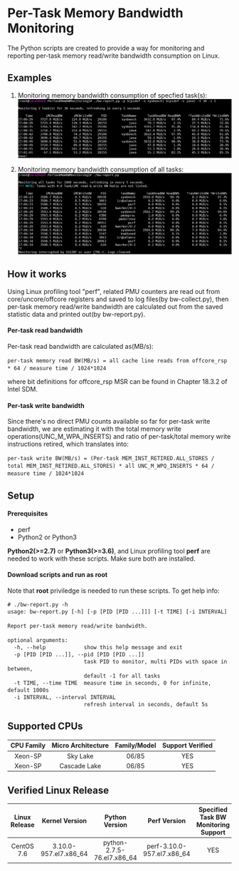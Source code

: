 # Per-Task Memory Bandwidth Monitoring
The Python scripts are created to provide a way for monitoring and reporting per-task memory read/write bandwidth consumption on Linux.

## Examples
1. Monitoring memory bandwidth consumption of specfied task(s):
![](https://github.com/intel/PerTaskMemBWMonitoring/blob/master/img/Screenshot_1.PNG)

2. Monitoring memory bandwidth consumption of all tasks:
![](https://github.com/intel/PerTaskMemBWMonitoring/blob/master/img/Screenshot_2.PNG)

## How it works
Using Linux profiling tool "perf", related PMU counters are read out from core/uncore/offcore registers and saved to log files(by bw-collect.py), then per-task memory read/write bandwidth are calculated out from the saved statistic data and printed out(by bw-report.py).

#### Per-task read bandwidth
Per-task read bandwidth are calculated as(MB/s):

``per-task memory read BW(MB/s) = all cache line reads from offcore_rsp * 64 / measure time / 1024*1024``

where bit definitions for offcore_rsp MSR can be found in Chapter 18.3.2 of Intel SDM.

#### Per-task write bandwidth
Since there's no direct PMU counts available so far for per-task write bandwidth, we are estimating it with the total memory write operations(UNC_M_WPA_INSERTS) and ratio of per-task/total memory write instructions retired, which translates into:

``per-task write BW(MB/s) = (Per-task MEM_INST_RETIRED.ALL_STORES / total MEM_INST_RETIRED.ALL_STORES) * all UNC_M_WPQ_INSERTS * 64 / measure time / 1024*1024``

## Setup
#### Prerequisites
* perf
* Python2 or Python3

__Python2(>=2.7)__ or __Python3(>=3.6)__, and Linux profiling tool __perf__ are needed to work with these scripts. Make sure both are installed.

#### Download scripts and run as root
Note that __root__ priviledge is needed to run these scripts. To get help info:
```
# ./bw-report.py -h
usage: bw-report.py [-h] [-p [PID [PID ...]]] [-t TIME] [-i INTERVAL]

Report per-task memory read/write bandwidth.

optional arguments:
  -h, --help            show this help message and exit
  -p [PID [PID ...]], --pid [PID [PID ...]]
                        task PID to monitor, multi PIDs with space in between,
                        default -1 for all tasks
  -t TIME, --time TIME  measure time in seconds, 0 for infinite, default 1000s
  -i INTERVAL, --interval INTERVAL
                        refresh interval in seconds, default 5s
```

## Supported CPUs
| CPU Family | Micro Architecture | Family/Model | Support Verified |
| :-----------------------: | :---------------: | :---------------: | :---------: |
| Xeon-SP | Sky Lake | 06/85 | YES |
| Xeon-SP | Cascade Lake | 06/85 | YES |

## Verified Linux Release
| Linux Release  | Kernel Version | Python Version | Perf Version | Specified Task BW Monitoring Support | All Tasks BW Monitoring Support |
| :-----------------------: |:---------------:| :-----:| :-----:| :-----:| :-----:|
| CentOS 7.6 | 3.10.0-957.el7.x86_64 | python-2.7.5-76.el7.x86_64 | perf-3.10.0-957.el7.x86_64 | YES | NO |
